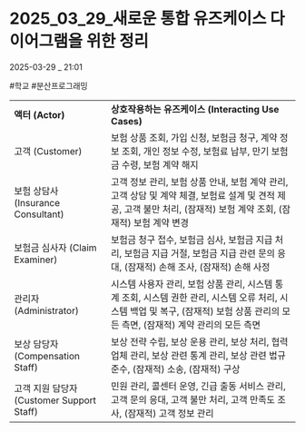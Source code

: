 
# 2025_03_29_새로운 통합 유즈케이스 다이어그램을 위한 정리

2025-03-29 _ 21:01

#학교 #분산프로그래밍

|                                    |                                                                                                               |
| ---------------------------------- | ------------------------------------------------------------------------------------------------------------- |
| **액터 (Actor)**                     | **상호작용하는 유즈케이스 (Interacting Use Cases)**                                                                      |
| 고객 (Customer)                      | 보험 상품 조회, 가입 신청, 보험금 청구, 계약 정보 조회, 개인 정보 수정, 보험료 납부, 만기 보험금 수령, 보험 계약 해지                                      |
| 보험 상담사 (Insurance Consultant)      | 고객 정보 관리, 보험 상품 안내, 보험 계약 관리, 고객 상담 및 계약 체결, 보험료 설계 및 견적 제공, 고객 불만 처리, (잠재적) 보험 계약 조회, (잠재적) 보험 계약 변경         |
| 보험금 심사자 (Claim Examiner)           | 보험금 청구 접수, 보험금 심사, 보험금 지급 처리, 보험금 지급 거절, 보험금 지급 관련 문의 응대, (잠재적) 손해 조사, (잠재적) 손해 사정                            |
| 관리자 (Administrator)                | 시스템 사용자 관리, 보험 상품 관리, 시스템 통계 조회, 시스템 권한 관리, 시스템 오류 처리, 시스템 백업 및 복구, (잠재적) 보험 상품 관리의 모든 측면, (잠재적) 계약 관리의 모든 측면 |
| 보상 담당자 (Compensation Staff)        | 보상 전략 수립, 보상 운용 관리, 보상 처리, 협력 업체 관리, 보상 관련 통계 관리, 보상 관련 법규 준수, (잠재적) 소송, (잠재적) 구상                             |
| 고객 지원 담당자 (Customer Support Staff) | 민원 관리, 콜센터 운영, 긴급 출동 서비스 관리, 고객 문의 응대, 고객 불만 처리, 고객 만족도 조사, (잠재적) 고객 정보 관리                                    |